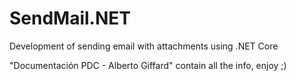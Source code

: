 # SendMail.NET
Development of sending email with attachments using .NET Core

"Documentación PDC - Alberto Giffard" contain all the info, enjoy ;)
